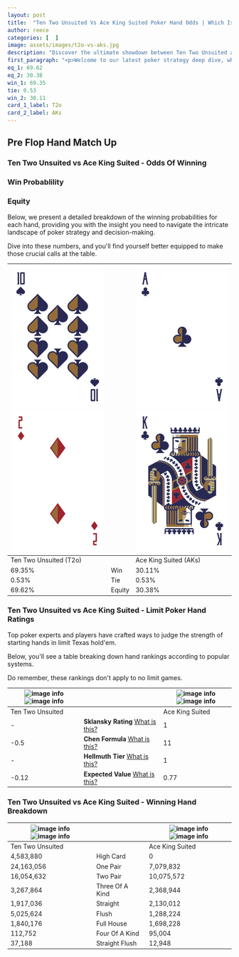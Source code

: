 ```yaml
---
layout: post
title:  "Ten Two Unsuited Vs Ace King Suited Poker Hand Odds | Which Is The Better Hand In Poker? A Complete Guide"
author: reece
categories: [  ]
image: assets/images/t2o-vs-aks.jpg
description: "Discover the ultimate showdown between Ten Two Unsuited and Ace King Suited in poker! Uncover the odds, strategies, and scenarios where one hand triumphs over the other. Get ready to up your poker game with this thrilling analysis."
first_paragraph: "<p>Welcome to our latest poker strategy deep dive, where we're pitting two distinct hands against each other in a high-stakes showdown: Ten Two Unsuited vs Ace King Suited.</p><p>In the dynamic world of poker, every decision counts, and knowing which hand holds the upper hand is key to your success at the table.</p><p>In this article, we'll dissect these two hands, explore the scenarios where one dominates the other, and equip you with the knowledge to make strategic choices that can tip the odds in your favor.</p><p>Get ready to unravel the intriguing dynamics of these poker hands and elevate your game to new heights.</p>"
eq_1: 69.62
eq_2: 30.38
win_1: 69.35
tie: 0.53
win_2: 30.11
card_1_label: T2o
card_2_label: AKs
---
```




[comment]: # (sp0)

## Pre Flop Hand Match Up

<div class="table hand-ratings" markdown="1"> 



### Ten Two Unsuited vs Ace King Suited - Odds Of Winning


  
<div class="row graphs"> 
<div class="col-lg-6">
    <h3>Win Probablility</h3>
    <canvas id="WinChart"></canvas>
</div>
<div class="col-lg-6">
    <h3>Equity</h3>
    <canvas id="EquityChart"></canvas>
</div>
</div>

  Below, we present a detailed breakdown of the winning probabilities for each hand, providing you with the insight you need to navigate the intricate landscape of poker strategy and decision-making. 

Dive into these numbers, and you'll find yourself better equipped to make those crucial calls at the table.


    
| ![image info](assets/images/hand1/t.png) ![image info](assets/images/hand1/2o.png) |  | ![image info](assets/images/hand2/a.png) ![image info](assets/images/hand2/k.png) |
| -------- | -------- | -------- |
| Ten Two Unsuited (T2o) |  | Ace King Suited (AKs) |
| 69.35% | Win | 30.11% |
| 0.53% | Tie | 0.53% |
| 69.62% | Equity | 30.38% |




[comment]: # (sp1)



### Ten Two Unsuited vs Ace King Suited - Limit Poker Hand Ratings

Top poker experts and players have crafted ways to judge the strength of starting hands in limit Texas hold'em. 

Below, you'll see a table breaking down hand rankings according to popular systems. 

Do remember, these rankings don't apply to no limit games.


    
| ![image info](https://www.riverpairs.com/assets/images/hand1/t.png) ![image info](https://www.riverpairs.com/assets/images/hand1/2o.png) |  | ![image info](https://www.riverpairs.com/assets/images/hand2/a.png) ![image info](https://www.riverpairs.com/assets/images/hand2/k.png) |
| -------- | -------- | -------- |
| Ten Two Unsuited |  | Ace King Suited |
| - | **Sklansky Rating** [What is this?](/sklansky-rating-explained) | 1 |
| -0.5 | **Chen Formula** [What is this?](/chen-formula-explained) | 11 |
| - | **Hellmuth Tier** [What is this?](/Hellmuth-tier-explained) | 1 |
| -0.12 | **Expected Value** [What is this?](/expected-value-explained) | 0.77 |




[comment]: # (sp2)



### Ten Two Unsuited vs Ace King Suited - Winning Hand Breakdown


    
| ![image info](https://www.riverpairs.com/assets/images/hand1/t.png) ![image info](https://www.riverpairs.com/assets/images/hand1/2o.png) |  | ![image info](https://www.riverpairs.com/assets/images/hand2/a.png) ![image info](https://www.riverpairs.com/assets/images/hand2/k.png) |
| -------- | -------- | -------- |
| Ten Two Unsuited |  | Ace King Suited |
| 4,583,880 | High Card | 0 |
| 24,163,056 | One Pair | 7,079,832 |
| 16,054,632 | Two Pair | 10,075,572 |
| 3,267,864 | Three Of A Kind | 2,368,944 |
| 1,917,036 | Straight | 2,130,012 |
| 5,025,624 | Flush | 1,288,224 |
| 1,840,176 | Full House | 1,698,228 |
| 112,752 | Four Of A Kind | 95,004 |
| 37,188 | Straight Flush | 12,948 |




[comment]: # (sp3)



</div>

[comment]: # (sp4)



[comment]: # (sp5)

